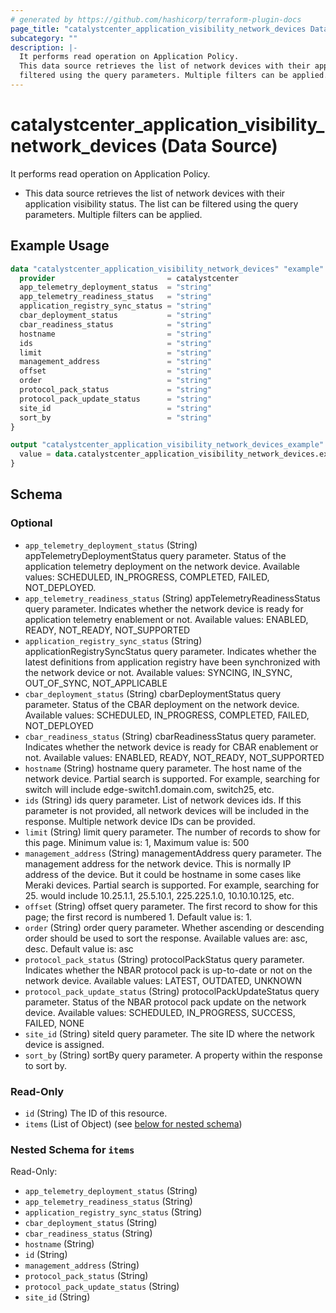 ```yaml
---
# generated by https://github.com/hashicorp/terraform-plugin-docs
page_title: "catalystcenter_application_visibility_network_devices Data Source - terraform-provider-catalystcenter"
subcategory: ""
description: |-
  It performs read operation on Application Policy.
  This data source retrieves the list of network devices with their application visibility status. The list can be
  filtered using the query parameters. Multiple filters can be applied.
---
```


# catalystcenter_application_visibility_network_devices (Data Source)

It performs read operation on Application Policy.

- This data source retrieves the list of network devices with their application visibility status. The list can be
filtered using the query parameters. Multiple filters can be applied.

## Example Usage

```terraform
data "catalystcenter_application_visibility_network_devices" "example" {
  provider                         = catalystcenter
  app_telemetry_deployment_status  = "string"
  app_telemetry_readiness_status   = "string"
  application_registry_sync_status = "string"
  cbar_deployment_status           = "string"
  cbar_readiness_status            = "string"
  hostname                         = "string"
  ids                              = "string"
  limit                            = "string"
  management_address               = "string"
  offset                           = "string"
  order                            = "string"
  protocol_pack_status             = "string"
  protocol_pack_update_status      = "string"
  site_id                          = "string"
  sort_by                          = "string"
}

output "catalystcenter_application_visibility_network_devices_example" {
  value = data.catalystcenter_application_visibility_network_devices.example.items
}
```

<!-- schema generated by tfplugindocs -->
## Schema

### Optional

- `app_telemetry_deployment_status` (String) appTelemetryDeploymentStatus query parameter. Status of the application telemetry deployment on the network device. Available values: SCHEDULED, IN_PROGRESS, COMPLETED, FAILED, NOT_DEPLOYED.
- `app_telemetry_readiness_status` (String) appTelemetryReadinessStatus query parameter. Indicates whether the network device is ready for application telemetry enablement or not. Available values: ENABLED, READY, NOT_READY, NOT_SUPPORTED
- `application_registry_sync_status` (String) applicationRegistrySyncStatus query parameter. Indicates whether the latest definitions from application registry have been synchronized with the network device or not. Available values: SYNCING, IN_SYNC, OUT_OF_SYNC, NOT_APPLICABLE
- `cbar_deployment_status` (String) cbarDeploymentStatus query parameter. Status of the CBAR deployment on the network device. Available values: SCHEDULED, IN_PROGRESS, COMPLETED, FAILED, NOT_DEPLOYED
- `cbar_readiness_status` (String) cbarReadinessStatus query parameter. Indicates whether the network device is ready for CBAR enablement or not. Available values: ENABLED, READY, NOT_READY, NOT_SUPPORTED
- `hostname` (String) hostname query parameter. The host name of the network device.
Partial search is supported. For example, searching for switch will include edge-switch1.domain.com, switch25, etc.
- `ids` (String) ids query parameter. List of network devices ids. If this parameter is not provided, all network devices will be included in the response. Multiple network device IDs can be provided.
- `limit` (String) limit query parameter. The number of records to show for this page. Minimum value is: 1, Maximum value is: 500
- `management_address` (String) managementAddress query parameter. The management address for the network device. This is normally IP address of the device. But it could be hostname in some cases like Meraki devices.
Partial search is supported. For example, searching for 25. would include 10.25.1.1, 25.5.10.1, 225.225.1.0, 10.10.10.125, etc.
- `offset` (String) offset query parameter. The first record to show for this page; the first record is numbered 1. Default value is: 1.
- `order` (String) order query parameter. Whether ascending or descending order should be used to sort the response. Available values are: asc, desc. Default value is: asc
- `protocol_pack_status` (String) protocolPackStatus query parameter. Indicates whether the NBAR protocol pack is up-to-date or not on the network device. Available values: LATEST, OUTDATED, UNKNOWN
- `protocol_pack_update_status` (String) protocolPackUpdateStatus query parameter. Status of the NBAR protocol pack update on the network device. Available values: SCHEDULED, IN_PROGRESS, SUCCESS, FAILED, NONE
- `site_id` (String) siteId query parameter. The site ID where the network device is assigned.
- `sort_by` (String) sortBy query parameter. A property within the response to sort by.

### Read-Only

- `id` (String) The ID of this resource.
- `items` (List of Object) (see [below for nested schema](#nestedatt--items))

<a id="nestedatt--items"></a>
### Nested Schema for `items`

Read-Only:

- `app_telemetry_deployment_status` (String)
- `app_telemetry_readiness_status` (String)
- `application_registry_sync_status` (String)
- `cbar_deployment_status` (String)
- `cbar_readiness_status` (String)
- `hostname` (String)
- `id` (String)
- `management_address` (String)
- `protocol_pack_status` (String)
- `protocol_pack_update_status` (String)
- `site_id` (String)
